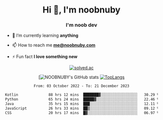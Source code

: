 <h1 align="center">Hi 👋, I'm noobnuby</h1>
<h3 align="center">I'm noob dev</h3>

- 🌱 I’m currently learning **anything**

- 📫 How to reach me **me@noobnuby.com**

- ⚡ Fun fact **I love something new**

<div align="center">
  
[![solved.ac](https://solvedac-cards-starcea.paring.moe/profile/noobnuby)](https://solved.ac/profile/noobnuby)

<div>
<div align="center">

[![NOOBNUBY's GitHub stats](https://github-readme-stats.vercel.app/api?username=NOOBNUBY&show_icons=true&theme=dark)
[![TopLangs](https://github-readme-stats.vercel.app/api/top-langs/?username=NOOBNUBY&layout=compact&theme=dark)](https://github.com/anuraghazra/github-readme-stats)

</div>

<!--START_SECTION:waka-->

```txt
From: 03 October 2022 - To: 21 December 2023

Kotlin              88 hrs 12 mins  ███████▓░░░░░░░░░░░░░░░░░   30.29 %
Python              65 hrs 24 mins  █████▓░░░░░░░░░░░░░░░░░░░   22.46 %
Java                35 hrs 15 mins  ███░░░░░░░░░░░░░░░░░░░░░░   12.11 %
JavaScript          26 hrs 33 mins  ██▒░░░░░░░░░░░░░░░░░░░░░░   09.12 %
CSS                 20 hrs 17 mins  █▓░░░░░░░░░░░░░░░░░░░░░░░   06.97 %
```

<!--END_SECTION:waka-->
